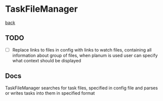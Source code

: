 # TaskFileManager
[back](../Repo.md)

## TODO
- [ ] Replace links to files in config with links to watch files, containing all information about group of files, when planum is used user can specify what context should be displayed

## Docs
TaskFileManager searches for task files, specified in config file and parses or writes tasks into them in specified format
